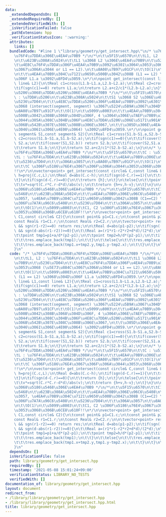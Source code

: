```yaml
---
data:
  _extendedDependsOn: []
  _extendedRequiredBy: []
  _extendedVerifiedWith: []
  _isVerificationFailed: false
  _pathExtension: hpp
  _verificationStatusIcon: ':warning:'
  attributes:
    links: []
  bundledCode: "#line 1 \"library/geometry/get_intersect.hpp\"\n/* \u76F4\u7DDA\u3068\
    \u76F4\u7DDA\u306E\u4EA4\u70B9 */\n/*\n\t\u5F15\u6570\n\t\tL1, L2 : \u76F4\u7DDA\
    \n\t\u623B\u308A\u5024\n\t\tL1 \u3068 L2 \u306E\u4EA4\u70B9\n\t\u5236\u7D04\n\t\
    \t\u4E8C\u76F4\u7DDA\u306F\u4EA4\u70B9\u3092\u6301\u3064\u3053\u3068 (\u5E73\u884C\
    \u3067\u306A\u3044 or L1 == L2).\n\t\u8A08\u7B97\u91CF\n\t\tO(1)\n\t\u5099\u8003\
    \n\t\t\u4EA4\u70B9\u304C\u7121\u9650\u500B\u3042\u308B (L1 == L2) \u3068\u304D\
    \u306F L1.a \u3092\u8FD4\u3059.\n*/\n\npoint get_intersect(const line& L1,const\
    \ line& L2){\n\tReal c1=cross(L1.b-L1.a,L2.b-L2.a);\n\tReal c2=cross(L1.b-L1.a,L1.b-L2.a);\n\
    \tif(sgn(c1)==0) return L1.a;\n\treturn L2.a+c2/c1*(L2.b-L2.a);\n}\n\n/* \u7DDA\
    \u5206\u3068\u7DDA\u5206\u306E\u4EA4\u70B9 */\n/*\n\t\u5F15\u6570\n\t\tS1, S2\
    \ : \u7DDA\u5206\n\t\u623B\u308A\u5024\n\t\tS1 \u3068 S2 \u306E\u4EA4\u70B9\n\t\
    \u5236\u7D04\n\t\t\u4E8C\u7DDA\u5206\u306F\u4EA4\u70B9\u3092\u6301\u3064\u3053\
    \u3068 (intersect(segment, segment) \u3067\u5224\u5B9A\u3067\u304D\u308B).\n\t\
    \u8A08\u7B97\u91CF\n\t\tO(1)\n\t\u5099\u8003\n\t\t\u4EA4\u70B9\u304C\u7121\u9650\
    \u500B\u3042\u308B\u3068\u304D\u306F, 4 \u3064\u306E\u7AEF\u70B9\u306E\u3046\u3061\
    \u3044\u305A\u308C\u304B\u306F\u4E8C\u7DDA\u5206\u306E\u5171\u901A\u90E8\u5206\
    \u306B\u542B\u307E\u308C\u308B\u306E\u3067,\n\t\t\u305D\u306E\u4EA4\u70B9 (\u306E\
    \u3046\u3061\u306E\u4E00\u3064) \u3092\u8FD4\u3059.\n*/\n\npoint get_intersect(const\
    \ segment& S1,const segment& S2){\n\tReal c1=cross(S1.b-S1.a,S2.b-S2.a);\n\tReal\
    \ c2=cross(S1.b-S1.a,S1.b-S2.a);\n\tif(sgn(c1)==0){\n\t\tif(cover(S1,S2.a)) return\
    \ S2.a;\n\t\tif(cover(S1,S2.b)) return S2.b;\n\t\tif(cover(S2,S1.a)) return S1.a;\n\
    \t\treturn S1.b;\n\t}\n\treturn S2.a+c2/c1*(S2.b-S2.a);\n}\n\n/* \u5186\u5468\u3068\
    \u76F4\u7DDA\u306E\u4EA4\u70B9 */\n/*\n\t\u5F15\u6570\n\t\tC : \u5186\u5468\n\t\
    \tL : \u76F4\u7DDA\n\t\u623B\u308A\u5024\n\t\t\u4EA4\u70B9\u306E\u96C6\u5408\n\
    \t\u5236\u7D04\n\t\t\u306A\u3057\n\t\u8A08\u7B97\u91CF\n\t\tO(1)\n\t\u5099\u8003\
    \n\t\tC \u306F\u5186\u76E4\u3067\u306F\u306A\u3044\u3053\u3068\u306B\u6CE8\u610F\
    !!\n*/\n\nvector<point> get_intersect(const circle& C,const line& L){\n\tpoint\
    \ h=proj(C.c,L);\n\tReal d=abs(C.c-h);\n\tif(sgn(d-C.r)==1){\n\t\treturn {};\n\
    \t}\n\tif(sgn(d-C.r)==0){\n\t\treturn {h};\n\t}\n\telse{\n\t\tpoint v=L.b-L.a;\n\
    \t\tv*=sqrt(C.r*C.r-d*d)/abs(v);\n\t\treturn {h+v,h-v};\n\t}\n}\n\n/* \u5186\u5468\
    \u3068\u5186\u5468\u306E\u4EA4\u70B9 */\n/*\n\t\u5F15\u6570\n\t\tC1, C2 : \u5186\
    \u5468\n\t\u623B\u308A\u5024\n\t\t\u4EA4\u70B9\u306E\u96C6\u5408\n\t\t\u305F\u3060\
    \u3057, \u4EA4\u70B9\u304C\u7121\u9650\u500B\u3042\u308B (C1==C2) \u3068\u304D\
    \u306F\u7A7A\u96C6\u5408\n\t\u5236\u7D04\n\t\t\u306A\u3057\n\t\u8A08\u7B97\u91CF\
    \n\t\tO(1)\n\t\u5099\u8003\n\t\tC1, C2 \u306F\u5186\u76E4\u3067\u306F\u306A\u3044\
    \u3053\u3068\u306B\u6CE8\u610F!!\n*/\n\nvector<point> get_intersect(const circle&\
    \ C1,const circle& C2){\n\tconst point& p1=C1.c;\n\tconst point& p2=C2.c;\n\t\
    const Real& r1=C1.r;\n\tconst Real& r2=C2.r;\n\n\tvector<point> res;\n\tif(p1==p2\
    \ && sgn(r1-r2)==0) return res;\n\n\tReal d=abs(p1-p2);\n\tif(sgn((r1+r2)-d)>=0\
    \ && sgn(d-abs(r1-r2))>=0){\n\t\tReal a=(r1*r1-r2*r2+d*d)/(2*d);\n\t\tReal h=sqrt(max(r1*r1-a*a,Real(0)));\n\
    \t\tpoint tmp1=p1+a/d*(p2-p1);\n\t\tpoint tmp2=h/d*(p2-p1);\n\t\tif(sgn(abs(tmp2))==0){\n\
    \t\t\tres.emplace_back(tmp1);\n\t\t}\n\t\telse{\n\t\t\tres.emplace_back(tmp1.x-tmp2.y,tmp1.y+tmp2.x);\n\
    \t\t\tres.emplace_back(tmp1.x+tmp2.y,tmp1.y-tmp2.x);\n\t\t}\n\t}\n\treturn res;\n\
    }\n"
  code: "/* \u76F4\u7DDA\u3068\u76F4\u7DDA\u306E\u4EA4\u70B9 */\n/*\n\t\u5F15\u6570\
    \n\t\tL1, L2 : \u76F4\u7DDA\n\t\u623B\u308A\u5024\n\t\tL1 \u3068 L2 \u306E\u4EA4\
    \u70B9\n\t\u5236\u7D04\n\t\t\u4E8C\u76F4\u7DDA\u306F\u4EA4\u70B9\u3092\u6301\u3064\
    \u3053\u3068 (\u5E73\u884C\u3067\u306A\u3044 or L1 == L2).\n\t\u8A08\u7B97\u91CF\
    \n\t\tO(1)\n\t\u5099\u8003\n\t\t\u4EA4\u70B9\u304C\u7121\u9650\u500B\u3042\u308B\
    \ (L1 == L2) \u3068\u304D\u306F L1.a \u3092\u8FD4\u3059.\n*/\n\npoint get_intersect(const\
    \ line& L1,const line& L2){\n\tReal c1=cross(L1.b-L1.a,L2.b-L2.a);\n\tReal c2=cross(L1.b-L1.a,L1.b-L2.a);\n\
    \tif(sgn(c1)==0) return L1.a;\n\treturn L2.a+c2/c1*(L2.b-L2.a);\n}\n\n/* \u7DDA\
    \u5206\u3068\u7DDA\u5206\u306E\u4EA4\u70B9 */\n/*\n\t\u5F15\u6570\n\t\tS1, S2\
    \ : \u7DDA\u5206\n\t\u623B\u308A\u5024\n\t\tS1 \u3068 S2 \u306E\u4EA4\u70B9\n\t\
    \u5236\u7D04\n\t\t\u4E8C\u7DDA\u5206\u306F\u4EA4\u70B9\u3092\u6301\u3064\u3053\
    \u3068 (intersect(segment, segment) \u3067\u5224\u5B9A\u3067\u304D\u308B).\n\t\
    \u8A08\u7B97\u91CF\n\t\tO(1)\n\t\u5099\u8003\n\t\t\u4EA4\u70B9\u304C\u7121\u9650\
    \u500B\u3042\u308B\u3068\u304D\u306F, 4 \u3064\u306E\u7AEF\u70B9\u306E\u3046\u3061\
    \u3044\u305A\u308C\u304B\u306F\u4E8C\u7DDA\u5206\u306E\u5171\u901A\u90E8\u5206\
    \u306B\u542B\u307E\u308C\u308B\u306E\u3067,\n\t\t\u305D\u306E\u4EA4\u70B9 (\u306E\
    \u3046\u3061\u306E\u4E00\u3064) \u3092\u8FD4\u3059.\n*/\n\npoint get_intersect(const\
    \ segment& S1,const segment& S2){\n\tReal c1=cross(S1.b-S1.a,S2.b-S2.a);\n\tReal\
    \ c2=cross(S1.b-S1.a,S1.b-S2.a);\n\tif(sgn(c1)==0){\n\t\tif(cover(S1,S2.a)) return\
    \ S2.a;\n\t\tif(cover(S1,S2.b)) return S2.b;\n\t\tif(cover(S2,S1.a)) return S1.a;\n\
    \t\treturn S1.b;\n\t}\n\treturn S2.a+c2/c1*(S2.b-S2.a);\n}\n\n/* \u5186\u5468\u3068\
    \u76F4\u7DDA\u306E\u4EA4\u70B9 */\n/*\n\t\u5F15\u6570\n\t\tC : \u5186\u5468\n\t\
    \tL : \u76F4\u7DDA\n\t\u623B\u308A\u5024\n\t\t\u4EA4\u70B9\u306E\u96C6\u5408\n\
    \t\u5236\u7D04\n\t\t\u306A\u3057\n\t\u8A08\u7B97\u91CF\n\t\tO(1)\n\t\u5099\u8003\
    \n\t\tC \u306F\u5186\u76E4\u3067\u306F\u306A\u3044\u3053\u3068\u306B\u6CE8\u610F\
    !!\n*/\n\nvector<point> get_intersect(const circle& C,const line& L){\n\tpoint\
    \ h=proj(C.c,L);\n\tReal d=abs(C.c-h);\n\tif(sgn(d-C.r)==1){\n\t\treturn {};\n\
    \t}\n\tif(sgn(d-C.r)==0){\n\t\treturn {h};\n\t}\n\telse{\n\t\tpoint v=L.b-L.a;\n\
    \t\tv*=sqrt(C.r*C.r-d*d)/abs(v);\n\t\treturn {h+v,h-v};\n\t}\n}\n\n/* \u5186\u5468\
    \u3068\u5186\u5468\u306E\u4EA4\u70B9 */\n/*\n\t\u5F15\u6570\n\t\tC1, C2 : \u5186\
    \u5468\n\t\u623B\u308A\u5024\n\t\t\u4EA4\u70B9\u306E\u96C6\u5408\n\t\t\u305F\u3060\
    \u3057, \u4EA4\u70B9\u304C\u7121\u9650\u500B\u3042\u308B (C1==C2) \u3068\u304D\
    \u306F\u7A7A\u96C6\u5408\n\t\u5236\u7D04\n\t\t\u306A\u3057\n\t\u8A08\u7B97\u91CF\
    \n\t\tO(1)\n\t\u5099\u8003\n\t\tC1, C2 \u306F\u5186\u76E4\u3067\u306F\u306A\u3044\
    \u3053\u3068\u306B\u6CE8\u610F!!\n*/\n\nvector<point> get_intersect(const circle&\
    \ C1,const circle& C2){\n\tconst point& p1=C1.c;\n\tconst point& p2=C2.c;\n\t\
    const Real& r1=C1.r;\n\tconst Real& r2=C2.r;\n\n\tvector<point> res;\n\tif(p1==p2\
    \ && sgn(r1-r2)==0) return res;\n\n\tReal d=abs(p1-p2);\n\tif(sgn((r1+r2)-d)>=0\
    \ && sgn(d-abs(r1-r2))>=0){\n\t\tReal a=(r1*r1-r2*r2+d*d)/(2*d);\n\t\tReal h=sqrt(max(r1*r1-a*a,Real(0)));\n\
    \t\tpoint tmp1=p1+a/d*(p2-p1);\n\t\tpoint tmp2=h/d*(p2-p1);\n\t\tif(sgn(abs(tmp2))==0){\n\
    \t\t\tres.emplace_back(tmp1);\n\t\t}\n\t\telse{\n\t\t\tres.emplace_back(tmp1.x-tmp2.y,tmp1.y+tmp2.x);\n\
    \t\t\tres.emplace_back(tmp1.x+tmp2.y,tmp1.y-tmp2.x);\n\t\t}\n\t}\n\treturn res;\n\
    }\n"
  dependsOn: []
  isVerificationFile: false
  path: library/geometry/get_intersect.hpp
  requiredBy: []
  timestamp: '2021-05-08 15:01:24+09:00'
  verificationStatus: LIBRARY_NO_TESTS
  verifiedWith: []
documentation_of: library/geometry/get_intersect.hpp
layout: document
redirect_from:
- /library/library/geometry/get_intersect.hpp
- /library/library/geometry/get_intersect.hpp.html
title: library/geometry/get_intersect.hpp
---
```

